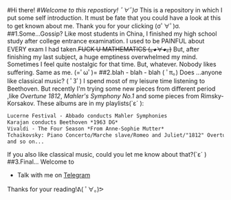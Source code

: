 #Hi there!
#*Welcome to this repostiory! ﾟ∀ﾟ)σ*
This is a repository in which I put some self introduction. 
It must be fate that you could have a look at this to get known about me. Thank you for your clicking (σﾟ∀ﾟ)σ.
##1.Some...Gossip?
Like most students in China, I finished my high school study after college entrance examination.
I used to be PAINFUL about EVERY exam I had taken.~~FUCK U MATHEMATICS (｡◕∀◕｡)~~ But, after finishing my last subject, a huge emptiness overwhelmed my mind. Sometimes I feel quite nostalgic for that time.
But, whatever. Nobody likes suffering. Same as me. (=ﾟωﾟ)=
##2.blah - blah - blah ( ﾟπ。)
Does ...anyone like classical music?  (   ﾟ3ﾟ)
I spend most of my leisure time listening to Beethoven. But recently I'm trying some new pieces from different period ,like *Overtune 1812*, *Mahler's Symphony No.1* and some pieces from Rimsky-Korsakov.
These albums are in my playlists(`ε´ ):
```markdown
Lucerne Festival - Abbado conducts Mahler Symphonies
Karajan conducts Beethoven *1963 DG*
Vivaldi - The Four Season *From Anne-Sophie Mutter*
Tchaikovsky: Piano Concerto/Marche slave/Romeo and Juliet/"1812" Overtune
and so on...
```
If you also like classical music, could you let me know about that?(`ε´ )
##3.Final...
Welcome to
- Talk with me on [Telegram](https://t.me/LumieLynn)

Thanks for your reading!ᕕ( ﾟ∀。)ᕗ